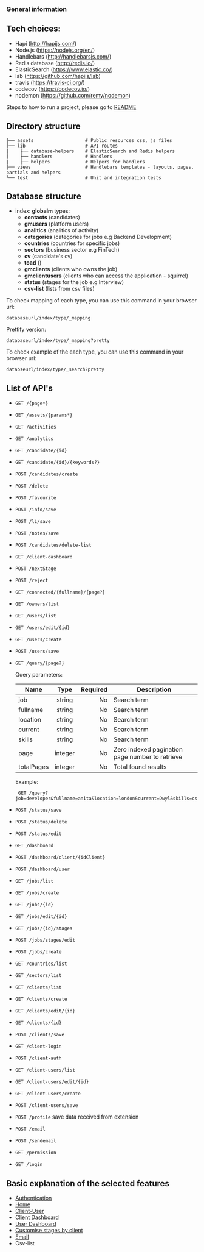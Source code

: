 ### General information

## Tech choices:

- Hapi (http://hapijs.com/)
- Node.js (https://nodejs.org/en/)
- Handlebars (http://handlebarsjs.com/)
- Redis database (http://redis.io/)
- ElasticSearch (https://www.elastic.co/)
- lab (https://github.com/hapijs/lab)
- travis (https://travis-ci.org/)
- codecov (https://codecov.io/)
- nodemon (https://github.com/remy/nodemon)

Steps to how to run a project, please go to [README](https://github.com/FAC-GM/app/blob/master/README.md)

## Directory structure

```
├── assets                   # Public resources css, js files
├── lib                      # API routes
|    ├── database-helpers    # ElasticSearch and Redis helpers
|    ├── handlers            # Handlers
|    ├── helpers             # Helpers for handlers
├── views                    # Handlebars templates - layouts, pages, partials and helpers
└── test                     # Unit and integration tests
```

## Database structure

- index: **globalm** types:
  - **contacts** (candidates)
  - **gmusers**  (platform users)
  - **analitics** (analitics of activity)
  - **categories** (categories for jobs e.g Backend Development)
  - **countries** (countries for specific jobs)
  - **sectors** (business sector e.g FinTech)
  - **cv** (candidate's cv)
  - **toad** ()
  - **gmclients** (clients who owns the job)
  - **gmclientusers** (clients who can access the application - squirrel)
  - **status** (stages for the job e.g Interview)
  - **csv-list** (lists from csv files)

To check mapping of each type, you can use this command in your browser url:

```
databaseurl/index/type/_mapping
```

Prettify version:

```
databaseurl/index/type/_mapping?pretty
```

To check example of the each type, you can use this command in your browser url:

```
databseurl/index/type/_search?pretty
```

## List of API's

- ```GET /{page*}```
- ```GET /assets/{params*}```
- ```GET /activities```
- ```GET /analytics```
- ```GET /candidate/{id}```
- ```GET /candidate/{id}/{keywords?}```
- ```POST /candidates/create```
- ```POST /delete```
- ```POST /favourite```
- ```POST /info/save```
- ```POST /li/save```
- ```POST /notes/save```
- ```POST /candidates/delete-list```
- ```GET /client-dashboard```
- ```POST /nextStage```
- ```POST /reject```
- ```GET /connected/{fullname}/{page?}```
- ```GET /owners/list```

- ```GET /users/list```
- ```GET /users/edit/{id}```
- ```GET /users/create```
- ```POST /users/save```

- ```GET /query/{page?}```

  Query parameters:

  | Name     |      Type     | Required | Description                                     |
  |----------|:-------------:|---------:|-------------------------------------------------|
  | job      |    string     |    No    | Search term                                     |
  | fullname |    string     |    No    | Search term                                     |
  | location |    string     |    No    | Search term                                     |
  | current  |    string     |    No    | Search term                                     |
  | skills   |    string     |    No    | Search term                                     |
  | page     |    integer    |    No    | Zero indexed pagination page number to retrieve |
  |totalPages|    integer    |    No    | Total found results                             |


  Example:

  ```
   GET /query?job=developer&fullname=anita&location=london&current=Dwyl&skills=css%2C+js&page=1&totalPages=1348
  ```

- ```POST /status/save```
- ```POST /status/delete```
- ```POST /status/edit```

- ```GET /dashboard```
- ```POST /dashboard/client/{idClient}```
- ```POST /dashboard/user```

- ```GET /jobs/list```
- ```GET /jobs/create```
- ```GET /jobs/{id}```
- ```GET /jobs/edit/{id}```
- ```GET /jobs/{id}/stages```
- ```POST /jobs/stages/edit```
- ```POST /jobs/create```
- ```GET /countries/list```
- ```GET /sectors/list```

- ```GET /clients/list```
- ```GET /clients/create```
- ```GET /clients/edit/{id}```
- ```GET /clients/{id}```
- ```POST /clients/save```

- ```GET /client-login```
- ```POST /client-auth```
- ```GET /client-users/list```
- ```GET /client-users/edit/{id}```
- ```GET /client-users/create```
- ```POST /client-users/save```

- ```POST /profile``` save data received from extension

- ```POST /email```
- ```POST /sendemail```

- ```GET /permission```
- ```GET /login```


## Basic explanation of the selected features

- [Authentication](./Authentication.md)
- [Home](./home.md)
- [Client-User]('./client-user.md')
- [Client Dashboard]('./client-user-dashboard.md')
- [User Dashboard](./user-dashboard.md)
- [Customise stages by client](./customise-stages.md)
- [Email](./email.md)
- Csv-list
